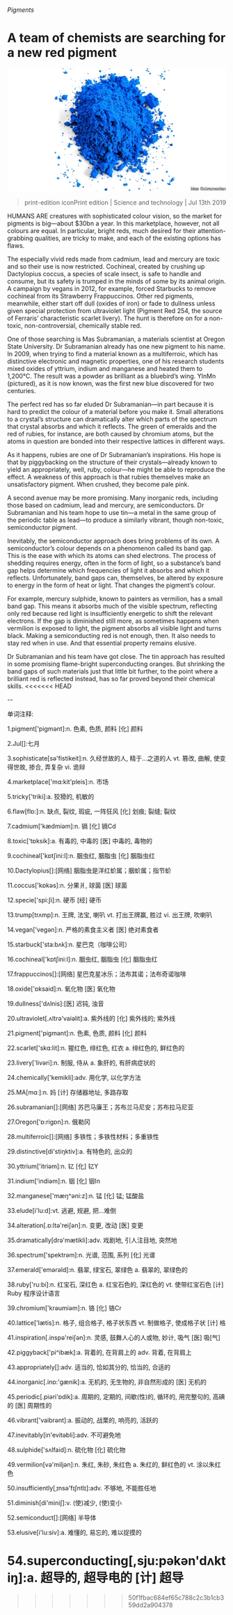 ###### Pigments

# A team of chemists are searching for a new red pigment 

![image](images/20190713_STP001_0.jpg) 

> print-edition iconPrint edition | Science and technology | Jul 13th 2019 

HUMANS ARE creatures with sophisticated colour vision, so the market for pigments is big—about $30bn a year. In this marketplace, however, not all colours are equal. In particular, bright reds, much desired for their attention-grabbing qualities, are tricky to make, and each of the existing options has flaws. 

The especially vivid reds made from cadmium, lead and mercury are toxic and so their use is now restricted. Cochineal, created by crushing up Dactylopius coccus, a species of scale insect, is safe to handle and consume, but its safety is trumped in the minds of some by its animal origin. A campaign by vegans in 2012, for example, forced Starbucks to remove cochineal from its Strawberry Frappuccinos. Other red pigments, meanwhile, either start off dull (oxides of iron) or fade to dullness unless given special protection from ultraviolet light (Pigment Red 254, the source of Ferraris’ characteristic scarlet livery). The hunt is therefore on for a non-toxic, non-controversial, chemically stable red. 

One of those searching is Mas Subramanian, a materials scientist at Oregon State University. Dr Subramanian already has one new pigment to his name. In 2009, when trying to find a material known as a multiferroic, which has distinctive electronic and magnetic properties, one of his research students mixed oxides of yttrium, indium and manganese and heated them to 1,200°C. The result was a powder as brilliant as a bluebird’s wing. YInMn (pictured), as it is now known, was the first new blue discovered for two centuries. 

The perfect red has so far eluded Dr Subramanian—in part because it is hard to predict the colour of a material before you make it. Small alterations to a crystal’s structure can dramatically alter which parts of the spectrum that crystal absorbs and which it reflects. The green of emeralds and the red of rubies, for instance, are both caused by chromium atoms, but the atoms in question are bonded into their respective lattices in different ways. 

As it happens, rubies are one of Dr Subramanian’s inspirations. His hope is that by piggybacking on the structure of their crystals—already known to yield an appropriately, well, ruby, colour—he might be able to reproduce the effect. A weakness of this approach is that rubies themselves make an unsatisfactory pigment. When crushed, they become pale pink. 

A second avenue may be more promising. Many inorganic reds, including those based on cadmium, lead and mercury, are semiconductors. Dr Subramanian and his team hope to use tin—a metal in the same group of the periodic table as lead—to produce a similarly vibrant, though non-toxic, semiconductor pigment. 

Inevitably, the semiconductor approach does bring problems of its own. A semiconductor’s colour depends on a phenomenon called its band gap. This is the ease with which its atoms can shed electrons. The process of shedding requires energy, often in the form of light, so a substance’s band gap helps determine which frequencies of light it absorbs and which it reflects. Unfortunately, band gaps can, themselves, be altered by exposure to energy in the form of heat or light. That changes the pigment’s colour. 

For example, mercury sulphide, known to painters as vermilion, has a small band gap. This means it absorbs much of the visible spectrum, reflecting only red because red light is insufficiently energetic to shift the relevant electrons. If the gap is diminished still more, as sometimes happens when vermilion is exposed to light, the pigment absorbs all visible light and turns black. Making a semiconducting red is not enough, then. It also needs to stay red when in use. And that essential property remains elusive. 

Dr Subramanian and his team have got close. The tin approach has resulted in some promising flame-bright superconducting oranges. But shrinking the band gaps of such materials just that little bit further, to the point where a brilliant red is reflected instead, has so far proved beyond their chemical skills. 
<<<<<<< HEAD

-- 

 单词注释:

1.pigment['pigmәnt]:n. 色素, 色质, 颜料 [化] 颜料 

2.Jul[]:七月 

3.sophisticate[sә'fistikeit]:n. 久经世故的人, 精于...之道的人 vt. 篡改, 曲解, 使变得世故, 掺合, 弄复杂 vi. 诡辩 

4.marketplace['mɑ:kit'pleis]:n. 市场 

5.tricky['triki]:a. 狡猾的, 机敏的 

6.flaw[flɒ:]:n. 缺点, 裂纹, 瑕疵, 一阵狂风 [化] 划痕; 裂缝; 裂纹 

7.cadmium['kædmiәm]:n. 镉 [化] 镉Cd 

8.toxic['tɒksik]:a. 有毒的, 中毒的 [医] 中毒的, 毒物的 

9.cochineal['kɒtʃini:l]:n. 胭虫红, 胭脂虫 [化] 胭脂虫红 

10.Dactylopius[]:[网络] 胭脂虫是洋红蚧属；胭蚧属；指节蚧 

11.coccus['kɒkәs]:n. 分果爿, 球菌 [医] 球菌 

12.specie['spi:ʃi]:n. 硬币 [经] 硬币 

13.trump[trʌmp]:n. 王牌, 法宝, 喇叭 vt. 打出王牌赢, 胜过 vi. 出王牌, 吹喇叭 

14.vegan['vegәn]:n. 严格的素食主义者 [医] 绝对素食者 

15.starbuck['sta:bʌk]:n. 星巴克（咖啡公司） 

16.cochineal['kɒtʃini:l]:n. 胭虫红, 胭脂虫 [化] 胭脂虫红 

17.frappuccinos[]:[网络] 星巴克星冰乐；法布其诺；法布奇诺咖啡 

18.oxide['ɒksaid]:n. 氧化物 [医] 氧化物 

19.dullness['dʌlnis]:[医] 迟钝, 浊音 

20.ultraviolet[.ʌltrә'vaiәlit]:a. 紫外线的 [化] 紫外线的; 紫外线 

21.pigment['pigmәnt]:n. 色素, 色质, 颜料 [化] 颜料 

22.scarlet['skɑ:lit]:n. 猩红色, 绯红色, 红衣 a. 绯红色的, 鲜红色的 

23.livery['livәri]:n. 制服, 侍从 a. 象肝的, 有肝病症状的 

24.chemically['kemikli]:adv. 用化学, 以化学方法 

25.MA[mɑ:]:n. 妈 [计] 存储器地址, 多路存取 

26.subramanian[]:[网络] 苏巴马廉王；苏布兰马尼安；苏布拉马尼亚 

27.Oregon['ɒ:rigɒn]:n. 俄勒冈 

28.multiferroic[]:[网络] 多铁性；多铁性材料；多重铁性 

29.distinctive[di'stiŋktiv]:a. 有特色的, 出众的 

30.yttrium['itriәm]:n. 钇 [化] 钇Y 

31.indium['indiәm]:n. 铟 [化] 铟In 

32.manganese['mæŋ^әni:z]:n. 锰 [化] 锰; 锰酸盐 

33.elude[i'lu:d]:vt. 逃避, 规避, 把...难倒 

34.alteration[.ɒ:ltә'reiʃәn]:n. 变更, 改动 [医] 变更 

35.dramatically[drә'mætikli]:adv. 戏剧地, 引人注目地, 突然地 

36.spectrum['spektrәm]:n. 光谱, 范围, 系列 [化] 光谱 

37.emerald['emәrәld]:n. 翡翠, 绿宝石, 翠绿色 a. 翡翠的, 翠绿色的 

38.ruby['ru:bi]:n. 红宝石, 深红色 a. 红宝石色的, 深红色的 vt. 使带红宝石色 [计] Ruby 程序设计语言 

39.chromium['krәumiәm]:n. 铬 [化] 铬Cr 

40.lattice['lætis]:n. 格子, 组合格子, 格子状东西 vt. 制做格子, 使成格子状 [计] 格 

41.inspiration[.inspә'reiʃәn]:n. 灵感, 鼓舞人心的人或物, 妙计, 吸气 [医] 吸[气] 

42.piggyback['pi^ibæk]:a. 背着的, 在背肩上的 adv. 背着, 在背肩上 

43.appropriately[]:adv. 适当的, 恰如其分的, 恰当的, 合适的 

44.inorganic[.inɒ:'gænik]:a. 无机的, 无生物的, 非自然形成的 [医] 无机的 

45.periodic[.piәri'ɒdik]:a. 周期的, 定期的, 间歇(性)的, 循环的, 用完整句的, 高碘的 [医] 周期性的 

46.vibrant['vaibrәnt]:a. 振动的, 战栗的, 响亮的, 活跃的 

47.inevitably[in'evitәbli]:adv. 不可避免地 

48.sulphide['sʌlfaid]:n. 硫化物 [化] 硫化物 

49.vermilion[vә'miljәn]:n. 朱红, 朱砂, 朱红色 a. 朱红的, 鲜红色的 vt. 涂以朱红色 

50.insufficiently[ˌɪnsə'fɪʃntlɪ]:adv. 不够地, 不能胜任地 

51.diminish[di'miniʃ]:v. (使)减少, (使)变小 

52.semiconduct[]:[网络] 半导体 

53.elusive[i'lu:siv]:a. 难懂的, 易忘的, 难以捉摸的 

54.superconducting[,sju:pәkәn'dʌktiŋ]:a. 超导的, 超导电的 [计] 超导 
=======
>>>>>>> 50f1fbac684ef65c788c2c3b1cb359dd2a904378

